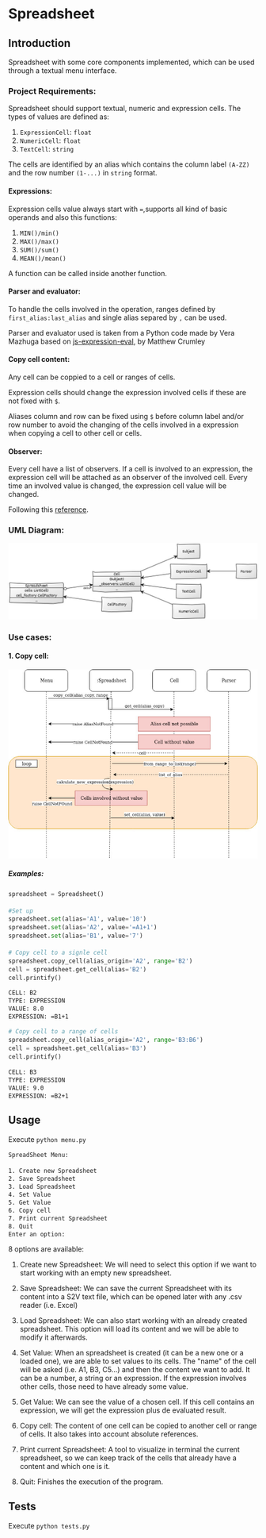 # Spreadsheet

## Introduction
Spreadsheet with some core components implemented, which can be used
through a textual menu interface.

### Project Requirements:
Spreadsheet should support textual, numeric and expression cells. The types of values are defined as:
1. `ExpressionCell`: `float`
2. `NumericCell`: `float`
3. `TextCell`: `string`

The cells are identified by an alias which contains the column label `(A-ZZ)` and the 
row number `(1-...)` in `string` format.

#### Expressions:
Expression cells value always start with `=`,supports all kind of basic operands and also this functions:
1. `MIN()/min()`
2. `MAX()/max()`
3. `SUM()/sum()`
4. `MEAN()/mean()`

A function can be called inside another function.

#### Parser and evaluator:
To handle the cells involved in the operation, ranges defined by `first_alias:last_alias` and single alias 
separed by `,` can be used.

Parser and evaluator used is taken from a Python code made by Vera Mazhuga based on [js-expression-eval](https://github.com/silentmatt/js-expression-eval), by Matthew Crumley 


#### Copy cell content:
Any cell can be coppied to a cell or ranges of cells.

Expression cells should change the expression involved cells if these are not fixed with `$`.

Aliases column and row can be fixed using `$` before column label and/or row number to avoid the changing of
the cells involved in a expression when copying a cell to other cell or cells.
#### Observer:

Every cell have a list of observers. If a cell is involved to an expression, the expression cell will be attached
as an observer of the involved cell. Every time an involved value is changed, the expression cell value will be changed.

Following this [reference](https://refactoring.guru/design-patterns/observer).

### UML Diagram:

![Alt text](resources/img/uml_diagram.jpg?raw=true "UML Diagram")

### Use cases:


#### 1. Copy cell:

![Alt text](resources/img/copy_cell.jpg?raw=true "Copy cell SSD")

##### Examples:
```python
spreadsheet = Spreadsheet()

#Set up
spreadsheet.set(alias='A1', value='10')
spreadsheet.set(alias='A2', value='=A1+1')
spreadsheet.set(alias='B1', value='7')

# Copy cell to a signle cell
spreadsheet.copy_cell(alias_origin='A2', range='B2')
cell = spreadsheet.get_cell(alias='B2')
cell.printify()

```
```editorconfig
CELL: B2
TYPE: EXPRESSION
VALUE: 8.0
EXPRESSION: =B1+1
```

```python
# Copy cell to a range of cells
spreadsheet.copy_cell(alias_origin='A2', range='B3:B6')
cell = spreadsheet.get_cell(alias='B3')
cell.printify()

```
```editorconfig
CELL: B3
TYPE: EXPRESSION
VALUE: 9.0
EXPRESSION: =B2+1
```

## Usage
Execute `python menu.py`
```
SpreadSheet Menu:

1. Create new Spreadsheet
2. Save Spreadsheet
3. Load Spreadsheet
4. Set Value
5. Get Value
6. Copy cell
7. Print current Spreadsheet
8. Quit
Enter an option: 
```
8 options are available: 
1) Create new Spreadsheet: We will need to select this option if we want to start working with an empty new spreadsheet.

2) Save Spreadsheet: We can save the current Spreadsheet with its content into a S2V text file, which can be opened later with any .csv reader (i.e. Excel)

3) Load Spreadsheet: We can also start working with an already created spreadsheet. This option will load its content and we will be able to modify it afterwards.

4) Set Value: When an spreadsheet is created (it can be a new one or a loaded one), we are able to set values to its cells. The "name" of the cell will be asked 
(i.e. A1, B3, C5...) and then the content we want to add. It can be a number, a string or an expression. If the expression involves other cells, those need to have already some value.

5) Get Value: We can see the value of a chosen cell. If this cell contains an expression, we will get the expression plus de evaluated result.

6) Copy cell: The content of one cell can be copied to another cell or range of cells. It also takes into account absolute references.

7) Print current Spreadsheet: A tool to visualize in terminal the current spreadsheet, so we can keep track of the cells that already have a content and which one is it.

8) Quit: Finishes the execution of the program.

## Tests
Execute `python tests.py` 
